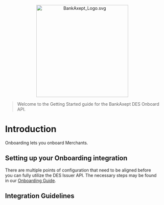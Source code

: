 <p align="center">
<img alt="BankAxept_Logo.svg" src="../assets/images/bankaxept_logo.svg" width="300"/>
</p>

> Welcome to the Getting Started guide for the BankAxept
> DES Onboard API.

# Introduction

Onboarding lets you onboard Merchants.

## Setting up your Onboarding integration

There are multiple points of configuration that need to be aligned before you can fully utilize the DES Issuer API. The necessary steps may be found in our
[Onboarding Guide](./onboarding.md).

## Integration Guidelines
